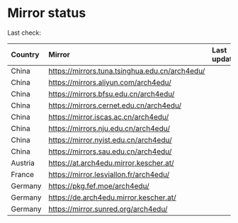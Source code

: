 <script src="./time.js"></script>
# Mirror status
Last check: <script type="text/javascript">localize(1711883685.0620365);</script>

|Country|Mirror|Last update|
|:------|:-----|:----------|
|China|https://mirrors.tuna.tsinghua.edu.cn/arch4edu/|<script type="text/javascript">localize(1711866713);</script>|
|China|https://mirrors.aliyun.com/arch4edu/|<script type="text/javascript">localize(1711866806);</script>|
|China|https://mirrors.bfsu.edu.cn/arch4edu/|<script type="text/javascript">localize(1711866806);</script>|
|China|https://mirrors.cernet.edu.cn/arch4edu/|<script type="text/javascript">localize(1711866713);</script>|
|China|https://mirror.iscas.ac.cn/arch4edu/|<script type="text/javascript">localize(1711866713);</script>|
|China|https://mirrors.nju.edu.cn/arch4edu/|<script type="text/javascript">localize(1711823684);</script>|
|China|https://mirror.nyist.edu.cn/arch4edu/|<script type="text/javascript">localize(1711823684);</script>|
|China|https://mirrors.sau.edu.cn/arch4edu/|<script type="text/javascript">localize(1711866806);</script>|
|Austria|https://at.arch4edu.mirror.kescher.at/|<script type="text/javascript">localize(1711866806);</script>|
|France|https://mirror.lesviallon.fr/arch4edu/|<script type="text/javascript">localize(1711866713);</script>|
|Germany|https://pkg.fef.moe/arch4edu/|<script type="text/javascript">localize(1711866806);</script>|
|Germany|https://de.arch4edu.mirror.kescher.at/|<script type="text/javascript">localize(1711866806);</script>|
|Germany|https://mirror.sunred.org/arch4edu/|<script type="text/javascript">localize(1711866806);</script>|

<script src="./tablefilter/tablefilter.js"></script>
<script src="./table.js"></script>